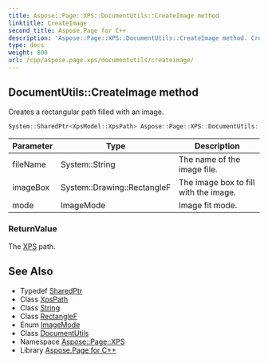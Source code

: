 ```yaml
---
title: Aspose::Page::XPS::DocumentUtils::CreateImage method
linktitle: CreateImage
second_title: Aspose.Page for C++
description: 'Aspose::Page::XPS::DocumentUtils::CreateImage method. Creates a rectangular path filled with an image in C++.'
type: docs
weight: 800
url: /cpp/aspose.page.xps/documentutils/createimage/
---
```

## DocumentUtils::CreateImage method


Creates a rectangular path filled with an image.

```cpp
System::SharedPtr<XpsModel::XpsPath> Aspose::Page::XPS::DocumentUtils::CreateImage(System::String fileName, System::Drawing::RectangleF imageBox, ImageMode mode=Aspose::Page::XPS::ImageMode::FitToBox)
```


| Parameter | Type | Description |
| --- | --- | --- |
| fileName | System::String | The name of the image file. |
| imageBox | System::Drawing::RectangleF | The image box to fill with the image. |
| mode | ImageMode | Image fit mode. |

### ReturnValue

The [XPS](../../) path.

## See Also

* Typedef [SharedPtr](../../../system/sharedptr/)
* Class [XpsPath](../../../aspose.page.xps.xpsmodel/xpspath/)
* Class [String](../../../system/string/)
* Class [RectangleF](../../../system.drawing/rectanglef/)
* Enum [ImageMode](../../imagemode/)
* Class [DocumentUtils](../)
* Namespace [Aspose::Page::XPS](../../)
* Library [Aspose.Page for C++](../../../)
